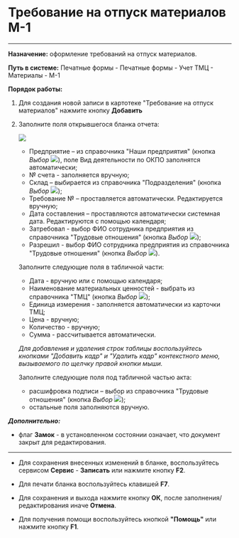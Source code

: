 ﻿# Требование на отпуск материалов М-1
- - -
**Назначение:** оформление требований на отпуск материалов.

**Путь в системе:**  Печатные формы - Печатные формы - Учет ТМЦ - Материалы - М-1

**Порядок работы:**

1. Для создания новой записи в картотеке "Требование на отпуск материалов" нажмите кнопку **Добавить**

2. Заполните поля открывшегося бланка отчета:

    ![](topic:ПечатныеФормы.AddFiles.Screenshot_10177.jpg)

    - Предприятие – из справочника "Наши предприятия" (кнопка *Выбор* ![](topic:Com.AddFiles.Buttons.Btn_select.png)), поле Вид деятельности по ОКПО заполнятся автоматически;
    - № счета - заполняется вручную;
    - Склад – выбирается из справочника "Подразделения" (кнопка *Выбор* ![](topic:Com.AddFiles.Buttons.Btn_select.png));
    - Требование № – проставляется автоматически. Редактируется вручную;
    - Дата составления – проставляются автоматически системная дата. Редактируются с помощью календаря;
    - Затребовал - выбор ФИО сотрудника предприятия из справочника "Трудовые отношения" (кнопка *Выбор* ![](topic:Com.AddFiles.Buttons.Btn_select.png));
    - Разрешил - выбор ФИО сотрудника предприятия из справочника "Трудовые отношения" (кнопка *Выбор* ![](topic:Com.AddFiles.Buttons.Btn_select.png)).

    Заполните следующие поля в табличной части:

    - Дата - вручную или с помощью календаря;
    - Наименование материальных ценностей - выбрать из справочника "ТМЦ" (кнопка *Выбор* ![](topic:Com.AddFiles.Buttons.Btn_select.png));
    - Единица измерения - заполняется автоматически из карточки ТМЦ;
    - Цена - вручную;
    - Количество - вручную;
    - Сумма  - рассчитывается автоматически.

    *Для добавления и удаления строк таблицы воспользуйтесь кнопками "Добавить кадр" и "Удалить кадр" контекстного меню, вызываемого по щелчку правой кнопки мыши.*

    Заполните следующие поля под табличной частью акта:

    - расшифровка подписи – выбор из справочника "Трудовые отношения" (кнопка *Выбор* ![](topic:Com.AddFiles.Buttons.Btn_select.png));
    - остальные поля заполняются вручную. 

***Дополнительно:***
- флаг **Замок** - в установленном состоянии означает, что документ закрыт для редактирования.

______________________

- Для сохранения внесенных изменений в бланке, воспользуйтесь сервисом **Сервис** - **Записать** или нажмите кнопку **F2**.

- Для печати бланка воспользуйтесь клавишей **F7**. 

- Для сохранения и выхода нажмите кнопку **ОК**, после заполнения/редактирования иначе **Отмена**.

- Для получения помощи воспользуйтесь кнопкой  **"Помощь"** или нажмите кнопку **F1**.
